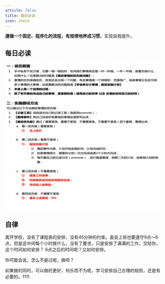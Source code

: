 ```yaml
---
article: false
title: 每日必读
icon: check
---
```


**遵循一个固定、程序化的流程，有规律地养成习惯**，实现自我提升。

## 每日必读
![](./aimg/Snipaste_2023-06-09_23-02-24.png)

## 自律
离开学校，没有了课程表的安排，没有45分钟的约束。虽说上班也要遵守9点～6点，但是这中间每个小时做什么，没有了要求，只是安排了满满的工作，交给你，这个时间如何安排？ 6点之后的时间呢？又如何安排。

你可能会说，怎么不是过呢，做呗？ 

如果做的同时，可以做的更好，何乐而不为呢，学习安排自己合理的规则，还是有必要的。1111
